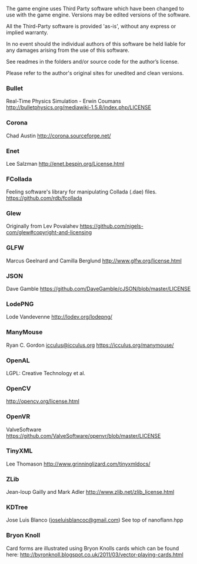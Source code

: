 The game engine uses Third Party software which have been changed to use with the game engine.
Versions may be edited versions of the software. 


All the Third-Party software is provided 'as-is', without any express or implied warranty. 

In no event should the individual authors of this software be held liable for any damages arising from the use of this software.


See readmes in the folders and/or source code for the author’s license.

Please refer to the author's original sites for unedited and clean versions.

### Bullet 		
Real-Time Physics Simulation - Erwin Coumans
http://bulletphysics.org/mediawiki-1.5.8/index.php/LICENSE

### Corona
Chad Austin
http://corona.sourceforge.net/

### Enet
Lee Salzman
http://enet.bespin.org/License.html

### FCollada
Feeling software's library for manipulating Collada (.dae) files.
https://github.com/rdb/fcollada

### Glew
Originally from Lev Povalahev
https://github.com/nigels-com/glew#copyright-and-licensing

### GLFW		
Marcus Geelnard and Camilla Berglund
http://www.glfw.org/license.html

### JSON			
Dave Gamble
https://github.com/DaveGamble/cJSON/blob/master/LICENSE

### LodePNG	
Lode Vandevenne
http://lodev.org/lodepng/

### ManyMouse	
Ryan C. Gordon <icculus@icculus.org>
https://icculus.org/manymouse/

### OpenAL	
LGPL: Creative Technology et al.

### OpenCV
http://opencv.org/license.html

### OpenVR
ValveSoftware
https://github.com/ValveSoftware/openvr/blob/master/LICENSE 

### TinyXML	
Lee Thomason
http://www.grinninglizard.com/tinyxmldocs/

### ZLib		
Jean-loup Gailly and Mark Adler
http://www.zlib.net/zlib_license.html

### KDTree		
Jose Luis Blanco (joseluisblancoc@gmail.com)
See top of nanoflann.hpp

### Bryon Knoll
Card forms are illustrated using Bryon Knolls cards which can be found here:
http://byronknoll.blogspot.co.uk/2011/03/vector-playing-cards.html

